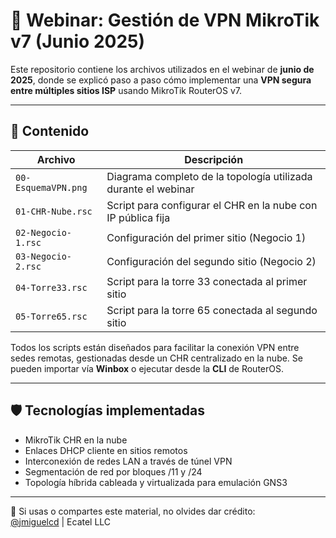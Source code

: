 # 📘 Webinar: Gestión de VPN MikroTik v7 (Junio 2025)

Este repositorio contiene los archivos utilizados en el webinar de **junio de 2025**, donde se explicó paso a paso cómo implementar una **VPN segura entre múltiples sitios ISP** usando MikroTik RouterOS v7.

---

## 🧩 Contenido

| Archivo                  | Descripción                                                   |
|-------------------------|---------------------------------------------------------------|
| `00-EsquemaVPN.png`     | Diagrama completo de la topología utilizada durante el webinar |
| `01-CHR-Nube.rsc`       | Script para configurar el CHR en la nube con IP pública fija   |
| `02-Negocio-1.rsc`      | Configuración del primer sitio (Negocio 1)                     |
| `03-Negocio-2.rsc`      | Configuración del segundo sitio (Negocio 2)                    |
| `04-Torre33.rsc`        | Script para la torre 33 conectada al primer sitio              |
| `05-Torre65.rsc`        | Script para la torre 65 conectada al segundo sitio             |

Todos los scripts están diseñados para facilitar la conexión VPN entre sedes remotas, gestionadas desde un CHR centralizado en la nube. Se pueden importar vía **Winbox** o ejecutar desde la **CLI** de RouterOS.

---

## 🛡️ Tecnologías implementadas

- MikroTik CHR en la nube
- Enlaces DHCP cliente en sitios remotos
- Interconexión de redes LAN a través de túnel VPN
- Segmentación de red por bloques /11 y /24
- Topología híbrida cableada y virtualizada para emulación GNS3

---

📢 Si usas o compartes este material, no olvides dar crédito:  
[@jmiguelcd](https://github.com/jmiguelcd) | Ecatel LLC
